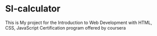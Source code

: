 # SI-calculator
This is My project for the Introduction to Web Development with HTML, CSS, JavaScript Certification program offered by coursera 
